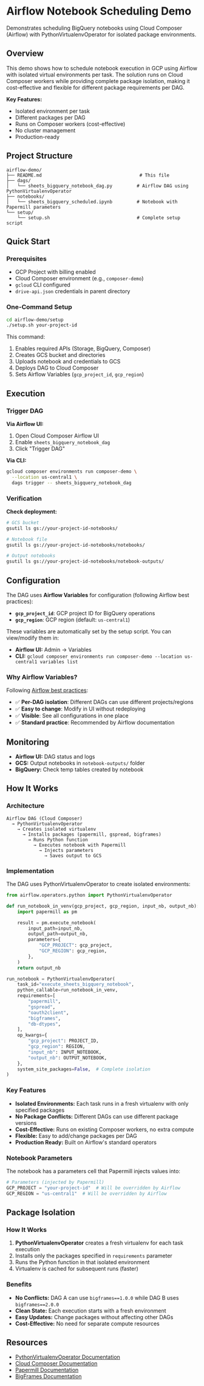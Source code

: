 # Airflow Notebook Scheduling Demo

Demonstrates scheduling BigQuery notebooks using Cloud Composer (Airflow) with PythonVirtualenvOperator for isolated package environments.

## Overview

This demo shows how to schedule notebook execution in GCP using Airflow with isolated virtual environments per task. The solution runs on Cloud Composer workers while providing complete package isolation, making it cost-effective and flexible for different package requirements per DAG.

**Key Features:**
- Isolated environment per task
- Different packages per DAG
- Runs on Composer workers (cost-effective)
- No cluster management
- Production-ready

## Project Structure

```
airflow-demo/
├── README.md                                    # This file
├── dags/
│   └── sheets_bigquery_notebook_dag.py         # Airflow DAG using PythonVirtualenvOperator
├── notebooks/
│   └── sheets_bigquery_scheduled.ipynb         # Notebook with Papermill parameters
└── setup/
    └── setup.sh                                # Complete setup script
```

## Quick Start

### Prerequisites

- GCP Project with billing enabled
- Cloud Composer environment (e.g., `composer-demo`)
- `gcloud` CLI configured
- `drive-api.json` credentials in parent directory

### One-Command Setup

```bash
cd airflow-demo/setup
./setup.sh your-project-id
```

This command:
1. Enables required APIs (Storage, BigQuery, Composer)
2. Creates GCS bucket and directories
3. Uploads notebook and credentials to GCS
4. Deploys DAG to Cloud Composer
5. Sets Airflow Variables (`gcp_project_id`, `gcp_region`)

## Execution

### Trigger DAG

**Via Airflow UI:**
1. Open Cloud Composer Airflow UI
2. Enable `sheets_bigquery_notebook_dag`
3. Click "Trigger DAG"

**Via CLI:**
```bash
gcloud composer environments run composer-demo \
  --location us-central1 \
  dags trigger -- sheets_bigquery_notebook_dag
```

### Verification

**Check deployment:**
```bash
# GCS bucket
gsutil ls gs://your-project-id-notebooks/

# Notebook file
gsutil ls gs://your-project-id-notebooks/notebooks/

# Output notebooks
gsutil ls gs://your-project-id-notebooks/notebook-outputs/
```

## Configuration

The DAG uses **Airflow Variables** for configuration (following Airflow best practices):

- **`gcp_project_id`**: GCP project ID for BigQuery operations
- **`gcp_region`**: GCP region (default: `us-central1`)

These variables are automatically set by the setup script. You can view/modify them in:
- **Airflow UI:** Admin → Variables
- **CLI:** `gcloud composer environments run composer-demo --location us-central1 variables list`

### Why Airflow Variables?

Following [Airflow best practices](https://airflow.apache.org/docs/apache-airflow/stable/best-practices.html#airflow-variables):
- ✅ **Per-DAG isolation**: Different DAGs can use different projects/regions
- ✅ **Easy to change**: Modify in UI without redeploying
- ✅ **Visible**: See all configurations in one place
- ✅ **Standard practice**: Recommended by Airflow documentation

## Monitoring

- **Airflow UI:** DAG status and logs
- **GCS:** Output notebooks in `notebook-outputs/` folder
- **BigQuery:** Check temp tables created by notebook

## How It Works

### Architecture

```
Airflow DAG (Cloud Composer)
  → PythonVirtualenvOperator
    → Creates isolated virtualenv
      → Installs packages (papermill, gspread, bigframes)
        → Runs Python function
          → Executes notebook with Papermill
            → Injects parameters
              → Saves output to GCS
```

### Implementation

The DAG uses PythonVirtualenvOperator to create isolated environments:

```python
from airflow.operators.python import PythonVirtualenvOperator

def run_notebook_in_venv(gcp_project, gcp_region, input_nb, output_nb):
    import papermill as pm

    result = pm.execute_notebook(
        input_path=input_nb,
        output_path=output_nb,
        parameters={
            "GCP_PROJECT": gcp_project,
            "GCP_REGION": gcp_region,
        },
    )
    return output_nb

run_notebook = PythonVirtualenvOperator(
    task_id="execute_sheets_bigquery_notebook",
    python_callable=run_notebook_in_venv,
    requirements=[
        "papermill",
        "gspread",
        "oauth2client",
        "bigframes",
        "db-dtypes",
    ],
    op_kwargs={
        "gcp_project": PROJECT_ID,
        "gcp_region": REGION,
        "input_nb": INPUT_NOTEBOOK,
        "output_nb": OUTPUT_NOTEBOOK,
    },
    system_site_packages=False,  # Complete isolation
)
```

### Key Features

- **Isolated Environments:** Each task runs in a fresh virtualenv with only specified packages
- **No Package Conflicts:** Different DAGs can use different package versions
- **Cost-Effective:** Runs on existing Composer workers, no extra compute
- **Flexible:** Easy to add/change packages per DAG
- **Production Ready:** Built on Airflow's standard operators

### Notebook Parameters

The notebook has a parameters cell that Papermill injects values into:

```python
# Parameters (injected by Papermill)
GCP_PROJECT = "your-project-id"  # Will be overridden by Airflow
GCP_REGION = "us-central1"  # Will be overridden by Airflow
```

## Package Isolation

### How It Works

1. **PythonVirtualenvOperator** creates a fresh virtualenv for each task execution
2. Installs only the packages specified in `requirements` parameter
3. Runs the Python function in that isolated environment
4. Virtualenv is cached for subsequent runs (faster)

### Benefits

- **No Conflicts:** DAG A can use `bigframes==1.0.0` while DAG B uses `bigframes==2.0.0`
- **Clean State:** Each execution starts with a fresh environment
- **Easy Updates:** Change packages without affecting other DAGs
- **Cost-Effective:** No need for separate compute resources

## Resources

- [PythonVirtualenvOperator Documentation](https://airflow.apache.org/docs/apache-airflow/stable/howto/operator/python.html#pythonvirtualenvoperator)
- [Cloud Composer Documentation](https://cloud.google.com/composer/docs)
- [Papermill Documentation](https://papermill.readthedocs.io/)
- [BigFrames Documentation](https://cloud.google.com/python/docs/reference/bigframes/latest)
